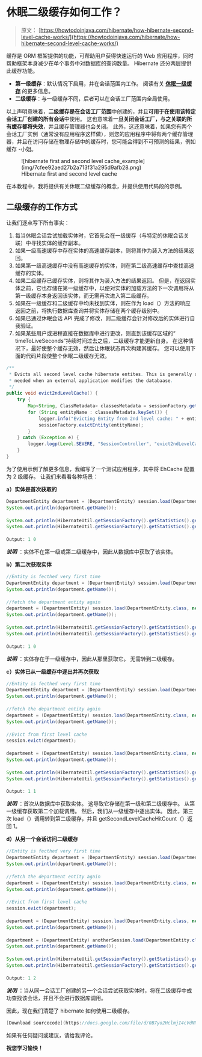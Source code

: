 # 休眠二级缓存如何工作？

> 原文： [https://howtodoinjava.com/hibernate/how-hibernate-second-level-cache-works/](https://howtodoinjava.com/hibernate/how-hibernate-second-level-cache-works/)

缓存是 ORM 框架提供的功能，可帮助用户获得快速运行的 Web 应用程序，同时帮助框架本身减少在单个事务中对数据库的查询数量。 Hibernate 还分两层提供此缓存功能。

*   **第一级缓存**：默认情况下启用，并在会话范围内工作。 阅读有关 [**休眠一级缓存**](//howtodoinjava.com/hibernate/understanding-hibernate-first-level-cache-with-example/ "Understanding hibernate first level cache with example") 的更多信息。
*   **二级缓存**：与一级缓存不同，后者可以在会话工厂范围内全局使用。

以上声明意味着，**二级缓存是在会话工厂范围**中创建的，并且**可用于在使用该特定会话工厂创建的所有会话**中使用。
这也意味着**一旦关闭会话工厂，与之关联的所有缓存都将失效**，并且缓存管理器也会关闭。
此外，这还意味着，如果您有两个会话工厂实例（通常没有应用程序这样做），则您的应用程序中将有两个缓存管理器，并且在访问存储在物理存储中的缓存时，您可能会得到不可预测的结果，例如缓存 -小姐。

<figure aria-describedby="caption-attachment-2613" class="wp-caption aligncenter" id="attachment_2613" style="width: 493px">![hibernate first and second level cache_example](img/7cfee92aed27b2a713f31a295d9afb28.png)

<figcaption class="wp-caption-text" id="caption-attachment-2613">Hibernate first and second level cache</figcaption>

</figure>

在本教程中，我将提供有关休眠二级缓存的概念，并提供使用代码段的示例。

## **二级缓存的工作方式**

让我们逐点写下所有事实：

1.  每当休眠会话尝试加载实体时，它首先会在一级缓存（与特定的休眠会话关联）中寻找实体的缓存副本。
2.  如果一级高速缓存中存在实体的高速缓存副本，则将其作为装入方法的结果返回。
3.  如果第一级高速缓存中没有高速缓存的实体，则在第二级高速缓存中查找高速缓存的实体。
4.  如果二级缓存已缓存实体，则将其作为装入方法的结果返回。 但是，在返回实体之前，它也存储在第一级缓存中，以便对实体的加载方法的下一次调用将从第一级缓存本身返回该实体，而无需再次进入第二级缓存。
5.  如果在一级缓存和二级缓存中均未找到实体，则在作为 load（）方法的响应返回之前，将执行数据库查询并将实体存储在两个缓存级别中。
6.  如果已通过休眠会话 API 完成了修改，则二级缓存会针对修改后的实体进行自我验证。
7.  如果某些用户或进程直接在数据库中进行更改，则直到该缓存区域的“ timeToLiveSeconds”持续时间过去之后，二级缓存才能更新自身。 在这种情况下，最好使整个缓存无效，然后让休眠状态再次构建其缓存。 您可以使用下面的代码片段使整个休眠二级缓存无效。

```java
/**
 * Evicts all second level cache hibernate entites. This is generally only
 * needed when an external application modifies the databaase.
 */
public void evict2ndLevelCache() {
    try {
        Map<String, ClassMetadata> classesMetadata = sessionFactory.getAllClassMetadata();
        for (String entityName : classesMetadata.keySet()) {
            logger.info("Evicting Entity from 2nd level cache: " + entityName);
            sessionFactory.evictEntity(entityName);
        }
    } catch (Exception e) {
        logger.logp(Level.SEVERE, "SessionController", "evict2ndLevelCache", "Error evicting 2nd level hibernate cache entities: ", e);
    }
}

```

为了使用示例了解更多信息，我编写了一个测试应用程序，其中将 EhCache 配置为 2 级缓存。 让我们来看看各种场景：

**a）实体是首次获取的**

```java
DepartmentEntity department = (DepartmentEntity) session.load(DepartmentEntity.class, new Integer(1));
System.out.println(department.getName());

System.out.println(HibernateUtil.getSessionFactory().getStatistics().getEntityFetchCount());           //Prints 1
System.out.println(HibernateUtil.getSessionFactory().getStatistics().getSecondLevelCacheHitCount());   //Prints 0

Output: 1 0

```

***说明*** ：实体不在第一级或第二级缓存中，因此从数据库中获取了该实体。

**b）第二次获取实体**

```java
//Entity is fecthed very first time
DepartmentEntity department = (DepartmentEntity) session.load(DepartmentEntity.class, new Integer(1));
System.out.println(department.getName());

//fetch the department entity again
department = (DepartmentEntity) session.load(DepartmentEntity.class, new Integer(1));
System.out.println(department.getName());

System.out.println(HibernateUtil.getSessionFactory().getStatistics().getEntityFetchCount());           //Prints 1
System.out.println(HibernateUtil.getSessionFactory().getStatistics().getSecondLevelCacheHitCount());   //Prints 0

Output: 1 0

```

***说明*** ：实体存在于一级缓存中，因此从那里获取它。 无需转到二级缓存。

**c）实体已从一级缓存中逐出并再次获取**

```java
//Entity is fecthed very first time
DepartmentEntity department = (DepartmentEntity) session.load(DepartmentEntity.class, new Integer(1));
System.out.println(department.getName());

//fetch the department entity again
department = (DepartmentEntity) session.load(DepartmentEntity.class, new Integer(1));
System.out.println(department.getName());

//Evict from first level cache
session.evict(department);

department = (DepartmentEntity) session.load(DepartmentEntity.class, new Integer(1));
System.out.println(department.getName());

System.out.println(HibernateUtil.getSessionFactory().getStatistics().getEntityFetchCount());           //Prints 1
System.out.println(HibernateUtil.getSessionFactory().getStatistics().getSecondLevelCacheHitCount());   //Prints 1

Output: 1 1

```

***说明*** ：首次从数据库中获取实体。 这导致它存储在第一级和第二级缓存中。 从第一级缓存获取第二个加载调用。 然后，我们从一级缓存中逐出实体。 因此，第三次 load（）调用转到第二级缓存，并且 getSecondLevelCacheHitCount（）返回 1。

**d）从另一个会话访问二级缓存**

```java
//Entity is fecthed very first time
DepartmentEntity department = (DepartmentEntity) session.load(DepartmentEntity.class, new Integer(1));
System.out.println(department.getName());

//fetch the department entity again
department = (DepartmentEntity) session.load(DepartmentEntity.class, new Integer(1));
System.out.println(department.getName());

//Evict from first level cache
session.evict(department);

department = (DepartmentEntity) session.load(DepartmentEntity.class, new Integer(1));
System.out.println(department.getName());

department = (DepartmentEntity) anotherSession.load(DepartmentEntity.class, new Integer(1));
System.out.println(department.getName());

System.out.println(HibernateUtil.getSessionFactory().getStatistics().getEntityFetchCount());           //Prints 1
System.out.println(HibernateUtil.getSessionFactory().getStatistics().getSecondLevelCacheHitCount());   //Prints 2

Output: 1 2

```

***说明*** ：当从同一会话工厂创建的另一个会话尝试获取实体时，将在二级缓存中成功查找该会话，并且不会进行数据库调用。

因此，现在我们清楚了 hibernate 如何使用二级缓存。

```java
[Download sourcecode](https://docs.google.com/file/d/0B7yo2HclmjI4cVdNNXFWQmQ1ZTQ/edit?usp=sharing "hibernate second level cache demo source code")
```

如果有任何疑问或建议，请给我评论。

**祝您学习愉快！**